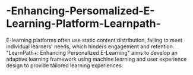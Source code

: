 # -Enhancing-Persomalized-E-Learning-Platform-Learnpath-
E-learning platforms often use static content  distribution, failing to meet individual learners'  needs, which hinders engagement and  retention. "LearnPath+: Enhancing Personalized  E-Learning" aims to develop an adaptive learning  framework using machine learning and user  experience design to provide tailored learning  experiences.
